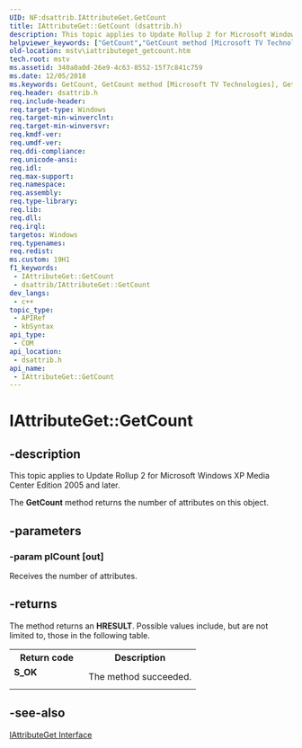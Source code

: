 ```yaml
---
UID: NF:dsattrib.IAttributeGet.GetCount
title: IAttributeGet::GetCount (dsattrib.h)
description: This topic applies to Update Rollup 2 for Microsoft Windows XP Media Center Edition 2005 and later.
helpviewer_keywords: ["GetCount","GetCount method [Microsoft TV Technologies]","GetCount method [Microsoft TV Technologies]","IAttributeGet interface","IAttributeGet interface [Microsoft TV Technologies]","GetCount method","IAttributeGet.GetCount","IAttributeGet::GetCount","IAttributeGetGetCount","dsattrib/IAttributeGet::GetCount","mstv.iattributeget_getcount"]
old-location: mstv\iattributeget_getcount.htm
tech.root: mstv
ms.assetid: 340a0a0d-26e9-4c63-8552-15f7c841c759
ms.date: 12/05/2018
ms.keywords: GetCount, GetCount method [Microsoft TV Technologies], GetCount method [Microsoft TV Technologies],IAttributeGet interface, IAttributeGet interface [Microsoft TV Technologies],GetCount method, IAttributeGet.GetCount, IAttributeGet::GetCount, IAttributeGetGetCount, dsattrib/IAttributeGet::GetCount, mstv.iattributeget_getcount
req.header: dsattrib.h
req.include-header: 
req.target-type: Windows
req.target-min-winverclnt: 
req.target-min-winversvr: 
req.kmdf-ver: 
req.umdf-ver: 
req.ddi-compliance: 
req.unicode-ansi: 
req.idl: 
req.max-support: 
req.namespace: 
req.assembly: 
req.type-library: 
req.lib: 
req.dll: 
req.irql: 
targetos: Windows
req.typenames: 
req.redist: 
ms.custom: 19H1
f1_keywords:
 - IAttributeGet::GetCount
 - dsattrib/IAttributeGet::GetCount
dev_langs:
 - c++
topic_type:
 - APIRef
 - kbSyntax
api_type:
 - COM
api_location:
 - dsattrib.h
api_name:
 - IAttributeGet::GetCount
---
```


# IAttributeGet::GetCount


## -description

This topic applies to Update Rollup 2 for Microsoft Windows XP Media Center Edition 2005 and later.
        



The <b>GetCount</b> method returns the number of attributes on this object.

## -parameters

### -param plCount [out]

Receives the number of attributes.

## -returns

The method returns an <b>HRESULT</b>. Possible values include, but are not limited to, those in the following table.

<table>
<tr>
<th>Return code</th>
<th>Description</th>
</tr>
<tr>
<td width="40%">
<dl>
<dt><b>S_OK</b></dt>
</dl>
</td>
<td width="60%">
The method succeeded.

</td>
</tr>
</table>

## -see-also

<a href="/previous-versions/windows/desktop/api/dsattrib/nn-dsattrib-iattributeget">IAttributeGet Interface</a>


